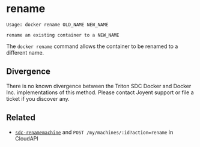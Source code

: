 # rename

    Usage: docker rename OLD_NAME NEW_NAME

    rename an existing container to a NEW_NAME

The `docker rename` command allows the container to be renamed to a different name.

## Divergence

There is no known divergence between the Triton SDC Docker and Docker Inc. implementations of this method. Please contact Joyent support or file a ticket if you discover any.

## Related

- [`sdc-renamemachine`](https://apidocs.joyent.com/cloudapi/#RenameMachine) and `POST /my/machines/:id?action=rename` in CloudAPI
